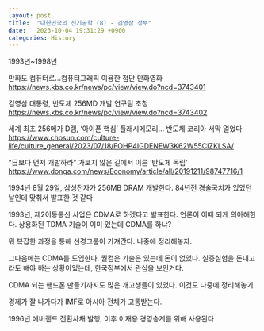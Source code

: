 ```yaml
---
layout: post
title:  "대한민국의 전기공학 (8) - 김영삼 정부"
date:   2023-10-04 19:31:29 +0900
categories: History
---
```


1993년~1998년

만화도 컴퓨터로...컴퓨터그래픽 이용한 첨단 만화영화
https://news.kbs.co.kr/news/pc/view/view.do?ncd=3743401


김영삼 대통령, 반도체 256MD 개발 연구팀 초청
https://news.kbs.co.kr/news/pc/view/view.do?ncd=3743402



세계 최초 256메가 D램, ‘아이폰 핵심’ 플래시메모리… 반도체 코리아 서막 열었다
https://www.chosun.com/culture-life/culture_general/2023/07/18/FOHP4IGDENEW3K62W55CIZKLSA/


“日보다 먼저 개발하라” 가보지 않은 길에서 이룬 ‘반도체 독립’
https://www.donga.com/news/Economy/article/all/20191211/98747716/1


1994년 8월 29일, 삼성전자가 256MB DRAM 개발한다. 84년전 경술국치가 있었던 날인데 맞춰서 발표한 것 같다

1993년, 제2이동통신 사업은 CDMA로 하겠다고 발표한다.
언론이 이때 되게 의아해한다. 상용화된 TDMA 기술이 이미 있는데 CDMA를 하냐?

뭐 복잡한 과정을 통해 선경그룹이 가져간다. 나중에 정리해놓자.

그다음에는 CDMA를 도입한다.
퀄컴은 기술은 있는데 돈이 없었다. 실증실험을 돈내고라도 해야 하는 상황이었는데, 한국정부에서 관심을 보인거다.

CDMA 되는 핸드폰 만들기까지도 많은 개고생들이 있었다. 이것도 나중에 정리해놓기

경제가 잘 나가다가 IMF로 아시아 전체가 고통받는다.

1996년 에버랜드 전환사채 발행, 이후 이재용 경영승계를 위해 사용된다
